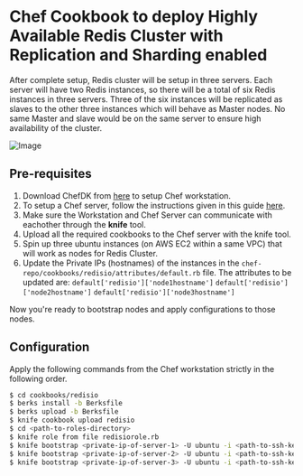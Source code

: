 # Chef Cookbook to deploy Highly Available Redis Cluster with Replication and Sharding enabled

After complete setup, Redis cluster will be setup in three servers. Each server will have two Redis instances, so there will be a total of six Redis instances in three servers. Three of the six instances will be replicated as slaves to the other three instances which will behave as Master nodes. No same Master and slave would be on the same server to ensure high availability of the cluster.

![Image](https://i1.wp.com/codeflex.co/wp-content/uploads/2016/09/redis-cluster-failover-3-servers.jpg?w=592&ssl=1)

## Pre-requisites

1. Download ChefDK from [here](https://downloads.chef.io/chefdk/) to setup Chef workstation.
2. To setup a Chef server, follow the instructions given in this guide [here](https://www.digitalocean.com/community/tutorials/how-to-set-up-a-chef-12-configuration-management-system-on-ubuntu-14-04-servers). 
3. Make sure the Workstation and Chef Server can communicate with eachother through the **knife** tool.
4. Upload all the required cookbooks to the Chef server with the knife tool.
5. Spin up three ubuntu instances (on AWS EC2 within a same VPC) that will work as nodes for Redis Cluster.
6. Update the Private IPs (hostnames) of the instances in the `chef-repo/cookbooks/redisio/attributes/default.rb` file.
   The attributes to be updated are:
   `default['redisio']['node1hostname']`
   `default['redisio']['node2hostname']`
   `default['redisio']['node3hostname']`

Now you're ready to bootstrap nodes and apply configurations to those nodes.

## Configuration

Apply the following commands from the Chef workstation strictly in the following order.

```sh
$ cd cookbooks/redisio
$ berks install -b Berksfile
$ berks upload -b Berksfile
$ knife cookbook upload redisio
$ cd <path-to-roles-directory>
$ knife role from file redisiorole.rb
$ knife bootstrap <private-ip-of-server-1> -U ubuntu -i <path-to-ssh-key> -p 22 -N node1 --sudo -y -r "role[redisiorole]"
$ knife bootstrap <private-ip-of-server-2> -U ubuntu -i <path-to-ssh-key> -p 22 -N node2 --sudo -y -r "role[redisiorole]"
$ knife bootstrap <private-ip-of-server-3> -U ubuntu -i <path-to-ssh-key> -p 22 -N node3 --sudo -y -r "role[redisiorole],recipe[redisio::sharding]"
```

